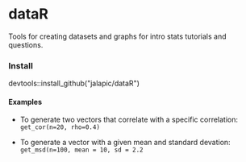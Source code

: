 # dataR

Tools for creating datasets and graphs for intro stats tutorials and questions.


### Install

devtools::install_github("jalapic/dataR")


#### Examples

- To generate two vectors that correlate with a specific correlation:
`get_cor(n=20, rho=0.4)`

- To generate a vector with a given mean and standard devation:
`get_msd(n=100, mean = 10, sd = 2.2`

